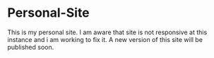 # Personal-Site
This is my personal site.
I am aware that site is not responsive at this instance and i am working to fix it.
A new version of this site will be published soon.

